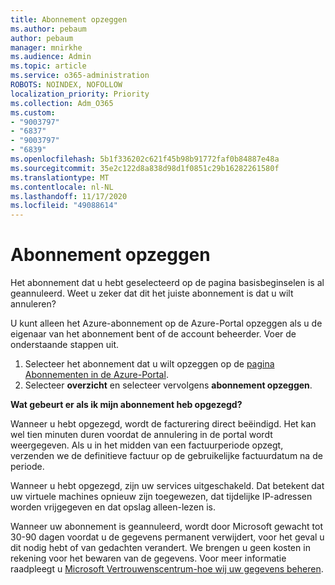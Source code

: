 ```yaml
---
title: Abonnement opzeggen
ms.author: pebaum
author: pebaum
manager: mnirkhe
ms.audience: Admin
ms.topic: article
ms.service: o365-administration
ROBOTS: NOINDEX, NOFOLLOW
localization_priority: Priority
ms.collection: Adm_O365
ms.custom:
- "9003797"
- "6837"
- "9003797"
- "6839"
ms.openlocfilehash: 5b1f336202c621f45b98b91772faf0b84887e48a
ms.sourcegitcommit: 35e2c122d8a838d98d1f0851c29b16282261580f
ms.translationtype: MT
ms.contentlocale: nl-NL
ms.lasthandoff: 11/17/2020
ms.locfileid: "49088614"
---
```

# <a name="cancel-subscription"></a>Abonnement opzeggen

Het abonnement dat u hebt geselecteerd op de pagina basisbeginselen is al geannuleerd. Weet u zeker dat dit het juiste abonnement is dat u wilt annuleren?

U kunt alleen het Azure-abonnement op de Azure-Portal opzeggen als u de eigenaar van het abonnement bent of de account beheerder. Voer de onderstaande stappen uit.

1. Selecteer het abonnement dat u wilt opzeggen op de [pagina Abonnementen in de Azure-Portal](https://ms.portal.azure.com/#blade/Microsoft_Azure_Billing/SubscriptionsBlade).
2. Selecteer **overzicht** en selecteer vervolgens **abonnement opzeggen**.

**Wat gebeurt er als ik mijn abonnement heb opgezegd?**

Wanneer u hebt opgezegd, wordt de facturering direct beëindigd. Het kan wel tien minuten duren voordat de annulering in de portal wordt weergegeven. Als u in het midden van een factuurperiode opzegt, verzenden we de definitieve factuur op de gebruikelijke factuurdatum na de periode.

Wanneer u hebt opgezegd, zijn uw services uitgeschakeld. Dat betekent dat uw virtuele machines opnieuw zijn toegewezen, dat tijdelijke IP-adressen worden vrijgegeven en dat opslag alleen-lezen is.

Wanneer uw abonnement is geannuleerd, wordt door Microsoft gewacht tot 30-90 dagen voordat u de gegevens permanent verwijdert, voor het geval u dit nodig hebt of van gedachten verandert. We brengen u geen kosten in rekening voor het bewaren van de gegevens. Voor meer informatie raadpleegt u [Microsoft Vertrouwenscentrum-hoe wij uw gegevens beheren](https://www.microsoft.com/trust-center/privacy/data-management#leave).

